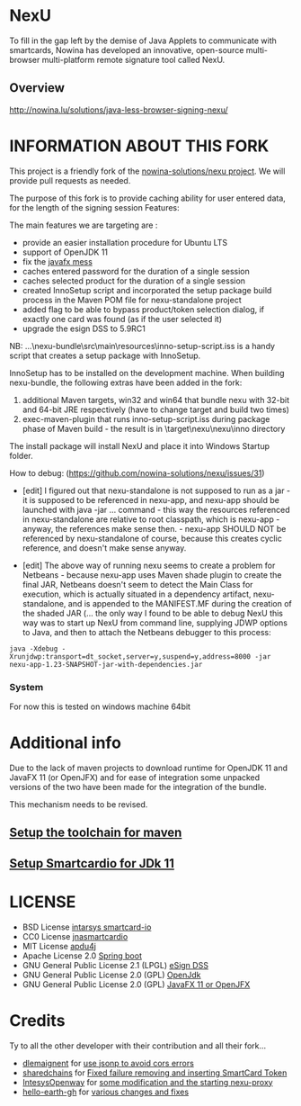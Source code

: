 # NexU

To fill in the gap left by the demise of Java Applets to communicate with smartcards, 
Nowina has developed an innovative, open-source multi-browser multi-platform remote 
signature tool called NexU.

## Overview 

http://nowina.lu/solutions/java-less-browser-signing-nexu/

# INFORMATION ABOUT THIS FORK

This project is a friendly fork of the [nowina-solutions/nexu project](https://github.com/nowina-solutions/nexu). We will provide pull requests as needed.

The purpose of this fork is to provide caching ability for user entered data, for the length of the signing session
Features:

The main features we are targeting are :

* provide an easier installation procedure for Ubuntu LTS
* support of OpenJDK 11
* fix the [javafx mess](https://stackoverflow.com/questions/18547362/javafx-and-openjdk)
* caches entered password for the duration of a single session
* caches selected product for the duration of a single session
* created InnoSetup script and incorporated the setup package build process in the Maven POM file for nexu-standalone project
* added flag to be able to bypass product/token selection dialog, if exactly one card was found (as if the user selected it)
* upgrade the esign DSS to 5.9RC1

NB: ...\nexu-bundle\src\main\resources\inno-setup-script.iss is a handy script that creates a setup package with InnoSetup.

InnoSetup has to be installed on the development machine. When building nexu-bundle, the following extras have been added in the fork:

1) additional Maven targets, win32 and win64 that bundle nexu with 32-bit and 64-bit JRE respectively (have to change target and build two times)
2) exec-maven-plugin that runs inno-setup-script.iss during package phase of Maven build - the result is in \target\nexu\nexu\inno directory

The install package will install NexU and place it into Windows Startup folder.

How to debug: (https://github.com/nowina-solutions/nexu/issues/31)

- [edit] I figured out that nexu-standalone is not supposed to run as a jar - it is supposed to be referenced in nexu-app, and nexu-app should be launched with java -jar ... command - this way the resources referenced in nexu-standalone are relative to root classpath, which is nexu-app - anyway, the references make sense then. - nexu-app SHOULD NOT be referenced by nexu-standalone of course, because this creates cyclic reference, and doesn't make sense anyway.

- [edit] The above way of running nexu seems to create a problem for Netbeans - because nexu-app uses Maven shade plugin to create the final JAR, Netbeans doesn't seem to detect the Main Class for execution, which is actually situated in a dependency artifact, nexu-standalone, and is appended to the MANIFEST.MF during the creation of the shaded JAR (... the only way I found to be able to debug NexU this way was to start up NexU from command line, supplying JDWP options to Java, and then to attach the Netbeans debugger to this process:

```
java -Xdebug -Xrunjdwp:transport=dt_socket,server=y,suspend=y,address=8000 -jar nexu-app-1.23-SNAPSHOT-jar-with-dependencies.jar
```

### System

For now this is tested on windows machine 64bit

# Additional info

Due to the lack of maven projects to download runtime for OpenJDK 11 and JavaFX 11 (or OpenJFX) and for ease of integration some unpacked versions of the two have been made for the integration of the bundle.

This mechanism needs to be revised.

## [Setup the toolchain for maven](https://maven.apache.org/guides/mini/guide-using-toolchains.html)

## [Setup Smartcardio for JDk 11](https://nicedoc.io/jnasmartcardio/jnasmartcardio)


# LICENSE

- BSD License [intarsys smartcard-io](https://github.com/mkentaro1/smartcard-io/blob/master/License.txt) 
- CC0 License [jnasmartcardio](https://github.com/jnasmartcardio/jnasmartcardio/blob/master/LICENSE)
- MIT License [apdu4j](https://github.com/martinpaljak/apdu4j/blob/master/LICENSE)
- Apache License 2.0 [Spring boot](https://github.com/spring-projects/spring-boot/blob/main/LICENSE.txt)
- GNU General Public License 2.1 (LPGL) [eSign DSS](https://github.com/esig/dss/blob/master/LICENSE)
- GNU General Public License 2.0 (GPL) [OpenJdk](https://openjdk.java.net/legal/gplv2+ce.html)
- GNU General Public License 2.0 (GPL) [JavaFX 11 or OpenJFX](https://github.com/openjdk/jfx/blob/master/LICENSE)

# Credits

Ty to all the other developer with their contribution and all their fork...

- [dlemaignent](https://github.com/dlemaignent/nexu) for [use jsonp to avoid cors errors](https://github.com/dlemaignent/nexu/commit/60aa14245f5e2ffce70aa21d214367e36f4b458b)
- [sharedchains](https://github.com/sharedchains/nexu/) for [Fixed failure removing and inserting SmartCard Token ](https://github.com/sharedchains/nexu/commit/7b2d18f361d59ba5351efc4035a8f1c6aa19fbed)
- [IntesysOpenway](https://github.com/IntesysOpenway) for [some modification and the starting nexu-proxy](https://github.com/IntesysOpenway)
- [hello-earth-gh](https://github.com/hello-earth-gh) for [various changes and fixes](https://github.com/hello-earth-gh)
